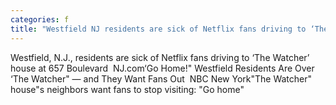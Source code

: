 ```yaml
---
categories: f
title: "Westfield NJ residents are sick of Netflix fans driving to ‘The Watcher’ house at 657 Boulevard  NJcom"
---
```

Westfield, N.J., residents are sick of Netflix fans driving to ‘The Watcher’ house at 657 Boulevard&nbsp;&nbsp;NJ.com‘Go Home!" Westfield Residents Are Over ‘The Watcher" — and They Want Fans Out&nbsp;&nbsp;NBC New York"The Watcher" house"s neighbors want fans to stop visiting: "Go home"&nbsp;&nbsp;